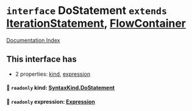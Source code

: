 # `interface` DoStatement `extends` [IterationStatement](../interface.IterationStatement/README.md), [FlowContainer](../interface.FlowContainer/README.md)

[Documentation Index](../README.md)

## This interface has

- 2 properties:
[kind](#-readonly-kind-syntaxkinddostatement),
[expression](#-readonly-expression-expression)


#### 📄 `readonly` kind: [SyntaxKind.DoStatement](../enum.SyntaxKind/README.md#dostatement--246)



#### 📄 `readonly` expression: [Expression](../interface.Expression/README.md)



